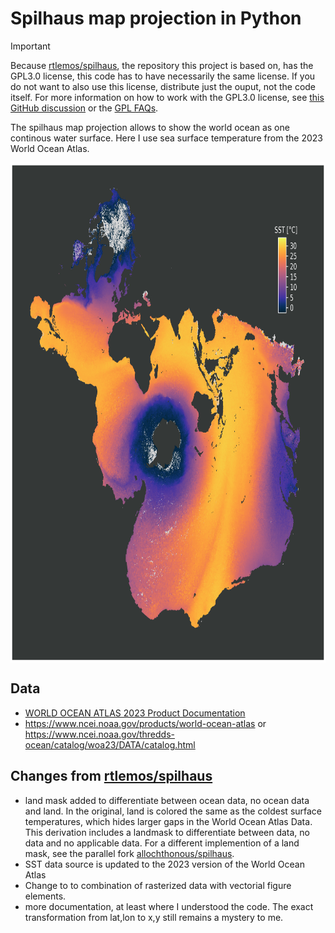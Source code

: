 # Spilhaus map projection in Python

> [!IMPORTANT]  
> Because [rtlemos/spilhaus](https://github.com/rtlemos/spilhaus), the repository this project is based on, has the GPL3.0 license, this code has to have necessarily the same license.
> If you do not want to also use this license, distribute just the ouput, not the code itself.
> For more information on how to work with the GPL3.0 license, see [this GitHub discussion](https://gist.github.com/kn9ts/cbe95340d29fc1aaeaa5dd5c059d2e60) or the [GPL FAQs](https://www.gnu.org/licenses/gpl-faq.html).

The spilhaus map projection allows to show the world ocean as one continous water surface. Here I use sea surface temperature from the 2023 World Ocean Atlas. 

<img src="./sst_spilhaus_dark.png" align="center" height="800"/>

## Data
- [WORLD OCEAN ATLAS 2023 Product Documentation](https://www.ncei.noaa.gov/data/oceans/woa/WOA23/DOCUMENTATION/WOA23_Product_Documentation.pdf)
- https://www.ncei.noaa.gov/products/world-ocean-atlas or https://www.ncei.noaa.gov/thredds-ocean/catalog/woa23/DATA/catalog.html

## Changes from [rtlemos/spilhaus](https://github.com/rtlemos/spilhaus)
- land mask added to differentiate between ocean data, no ocean data and land. In the original, land is colored the same as the coldest surface temperatures, which hides larger gaps in the World Ocean Atlas Data. This derivation includes a landmask to differentiate between data, no data and no applicable data. For a different implemention of a land mask, see the parallel fork [allochthonous/spilhaus](https://github.com/allochthonous/spilhaus).
- SST data source is updated to the 2023 version of the World Ocean Atlas
- Change to to combination of rasterized data with vectorial figure elements.
- more documentation, at least where I understood the code. The exact transformation from lat,lon to x,y still remains a mystery to me. 
